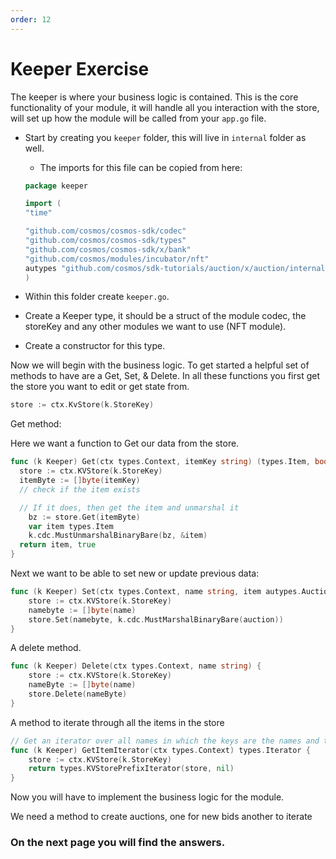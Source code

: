 ```yaml
---
order: 12
---
```


# Keeper Exercise

The keeper is where your business logic is contained. This is the core functionality of your module, it will handle all you interaction with the store, will set up how the module will be called from your `app.go` file.

- Start by creating you `keeper` folder, this will live in `internal` folder as well.

  - The imports for this file can be copied from here:

  ```go
  package keeper

  import (
  "time"

  "github.com/cosmos/cosmos-sdk/codec"
  "github.com/cosmos/cosmos-sdk/types"
  "github.com/cosmos/cosmos-sdk/x/bank"
  "github.com/cosmos/modules/incubator/nft"
  autypes "github.com/cosmos/sdk-tutorials/auction/x/auction/internal/types"
  )
  ```

- Within this folder create `keeper.go`.
- Create a Keeper type, it should be a struct of the module codec, the storeKey and any other modules we want to use (NFT module).
- Create a constructor for this type.

Now we will begin with the business logic. To get started a helpful set of methods to have are a Get, Set, & Delete. In all these functions you first get the store you want to edit or get state from.

```go
store := ctx.KvStore(k.StoreKey)
```

Get method:

Here we want a function to Get our data from the store.

```go
func (k Keeper) Get(ctx types.Context, itemKey string) (types.Item, bool) {
  store := ctx.KVStore(k.StoreKey)
  itemByte := []byte(itemKey)
  // check if the item exists

  // If it does, then get the item and unmarshal it
	bz := store.Get(itemByte)
	var item types.Item
	k.cdc.MustUnmarshalBinaryBare(bz, &item)
  return item, true
}
```

Next we want to be able to set new or update previous data:

```go
func (k Keeper) Set(ctx types.Context, name string, item autypes.Auction) {
	store := ctx.KVStore(k.StoreKey)
	namebyte := []byte(name)
	store.Set(namebyte, k.cdc.MustMarshalBinaryBare(auction))
}
```

A delete method.

```go
func (k Keeper) Delete(ctx types.Context, name string) {
	store := ctx.KVStore(k.StoreKey)
	nameByte := []byte(name)
	store.Delete(nameByte)
}
```

A method to iterate through all the items in the store

```go
// Get an iterator over all names in which the keys are the names and the values are the whois
func (k Keeper) GetItemIterator(ctx types.Context) types.Iterator {
	store := ctx.KVStore(k.StoreKey)
	return types.KVStorePrefixIterator(store, nil)
}
```

Now you will have to implement the business logic for the module.

We need a method to create auctions, one for new bids another to iterate

### On the next page you will find the answers.
